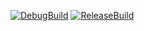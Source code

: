 [![DebugBuild](https://github.com/IicIve/GE3/actions/workflows/DebugBuild.yml/badge.svg)](https://github.com/IicIve/GE3/actions/workflows/DebugBuild.yml)
[![ReleaseBuild](https://github.com/IicIve/GE3/actions/workflows/ReleaseBuild.yml/badge.svg)](https://github.com/IicIve/GE3/actions/workflows/ReleaseBuild.yml)
